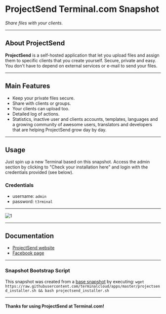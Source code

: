 # **ProjectSend** Terminal.com Snapshot

*Share files with your clients.*

---

## About ProjectSend

**ProjectSend** is a self-hosted application that let you upload files and assign them to specific clients that you create yourself. Secure, private and easy. You don't have to depend on external services or e-mail to send your files.

---

## Main Features

- Keep your private files secure.
- Share with clients or groups.
- Your clients can upload too.
- Detailed log of actions.
- Statistics, inactive user and clients accounts, templates, languages and a growing community of awesome users, translators and developers that are helping ProjectSend grow day by day.

---

## Usage

Just spin up a new Terminal based on this snapshot. Access the admin section by clicking to "Check your installation here" and login with the credentials provided (see below).

### Credentials

- username: `admin`
- password: `t3rminal`

---

![1](http://i.imgur.com/clc7KQ7.png)

---

## Documentation

- [ProjectSend website](http://www.projectsend.org/)
- [Facebook page](https://www.facebook.com/projectsend)

---

### Snapshot Bootstrap Script

This snapshot was created from a [base snapshot](https://www.terminal.com/tiny/FzpHiTXG1K) by executing:
`wget https://raw.githubusercontent.com/terminalcloud/apps/master/projectsend_installer.sh && bash projectsend_installer.sh`

---

#### Thanks for using ProjectSend at Terminal.com!
